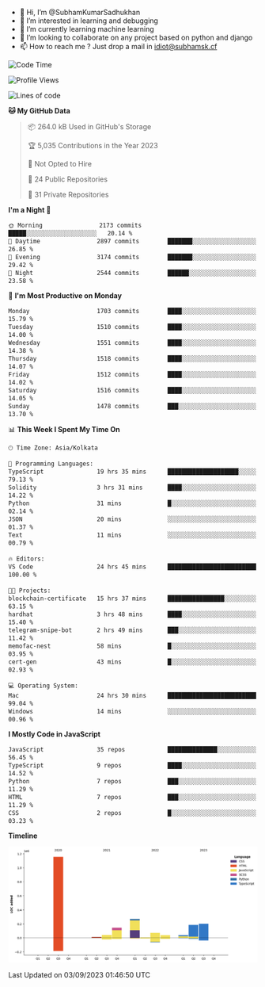 - 👋 Hi, I’m @SubhamKumarSadhukhan
- 👀 I’m interested in learning and debugging
- 🌱 I’m currently learning machine learning
- 💞️ I’m looking to collaborate on any project based on python and django
- 📫 How to reach me ?
      Just drop a mail in idiot@subhamsk.cf

<!---
SubhamKumarSadhukhan/SubhamKumarSadhukhan is a ✨ special ✨ repository because its `README.md` (this file) appears on your GitHub profile.
You can click the Preview link to take a look at your changes.
--->


<!--START_SECTION:waka-->
![Code Time](http://img.shields.io/badge/Code%20Time-1%2C541%20hrs%2018%20mins-blue)

![Profile Views](http://img.shields.io/badge/Profile%20Views-14-blue)

![Lines of code](https://img.shields.io/badge/From%20Hello%20World%20I%27ve%20Written-2.2%20million%20lines%20of%20code-blue)

**🐱 My GitHub Data** 

> 📦 264.0 kB Used in GitHub's Storage 
 > 
> 🏆 5,035 Contributions in the Year 2023
 > 
> 🚫 Not Opted to Hire
 > 
> 📜 24 Public Repositories 
 > 
> 🔑 31 Private Repositories 
 > 
**I'm a Night 🦉** 

```text
🌞 Morning                2173 commits        █████░░░░░░░░░░░░░░░░░░░░   20.14 % 
🌆 Daytime                2897 commits        ███████░░░░░░░░░░░░░░░░░░   26.85 % 
🌃 Evening                3174 commits        ███████░░░░░░░░░░░░░░░░░░   29.42 % 
🌙 Night                  2544 commits        ██████░░░░░░░░░░░░░░░░░░░   23.58 % 
```
📅 **I'm Most Productive on Monday** 

```text
Monday                   1703 commits        ████░░░░░░░░░░░░░░░░░░░░░   15.79 % 
Tuesday                  1510 commits        ████░░░░░░░░░░░░░░░░░░░░░   14.00 % 
Wednesday                1551 commits        ████░░░░░░░░░░░░░░░░░░░░░   14.38 % 
Thursday                 1518 commits        ████░░░░░░░░░░░░░░░░░░░░░   14.07 % 
Friday                   1512 commits        ████░░░░░░░░░░░░░░░░░░░░░   14.02 % 
Saturday                 1516 commits        ████░░░░░░░░░░░░░░░░░░░░░   14.05 % 
Sunday                   1478 commits        ███░░░░░░░░░░░░░░░░░░░░░░   13.70 % 
```


📊 **This Week I Spent My Time On** 

```text
🕑︎ Time Zone: Asia/Kolkata

💬 Programming Languages: 
TypeScript               19 hrs 35 mins      ████████████████████░░░░░   79.13 % 
Solidity                 3 hrs 31 mins       ████░░░░░░░░░░░░░░░░░░░░░   14.22 % 
Python                   31 mins             █░░░░░░░░░░░░░░░░░░░░░░░░   02.14 % 
JSON                     20 mins             ░░░░░░░░░░░░░░░░░░░░░░░░░   01.37 % 
Text                     11 mins             ░░░░░░░░░░░░░░░░░░░░░░░░░   00.79 % 

🔥 Editors: 
VS Code                  24 hrs 45 mins      █████████████████████████   100.00 % 

🐱‍💻 Projects: 
blockchain-certificate   15 hrs 37 mins      ████████████████░░░░░░░░░   63.15 % 
hardhat                  3 hrs 48 mins       ████░░░░░░░░░░░░░░░░░░░░░   15.40 % 
telegram-snipe-bot       2 hrs 49 mins       ███░░░░░░░░░░░░░░░░░░░░░░   11.42 % 
memofac-nest             58 mins             █░░░░░░░░░░░░░░░░░░░░░░░░   03.95 % 
cert-gen                 43 mins             █░░░░░░░░░░░░░░░░░░░░░░░░   02.93 % 

💻 Operating System: 
Mac                      24 hrs 30 mins      █████████████████████████   99.04 % 
Windows                  14 mins             ░░░░░░░░░░░░░░░░░░░░░░░░░   00.96 % 
```

**I Mostly Code in JavaScript** 

```text
JavaScript               35 repos            ██████████████░░░░░░░░░░░   56.45 % 
TypeScript               9 repos             ████░░░░░░░░░░░░░░░░░░░░░   14.52 % 
Python                   7 repos             ███░░░░░░░░░░░░░░░░░░░░░░   11.29 % 
HTML                     7 repos             ███░░░░░░░░░░░░░░░░░░░░░░   11.29 % 
CSS                      2 repos             █░░░░░░░░░░░░░░░░░░░░░░░░   03.23 % 
```



**Timeline**

![Lines of Code chart](https://raw.githubusercontent.com/SubhamKumarSadhukhan/SubhamKumarSadhukhan/main/assets/bar_graph.png)


 Last Updated on 03/09/2023 01:46:50 UTC
<!--END_SECTION:waka-->
